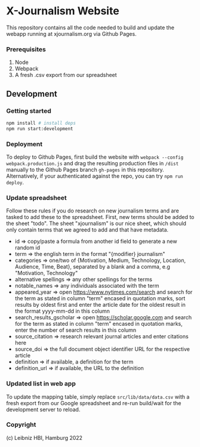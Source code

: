 # X-Journalism Website
This repository contains all the code needed to build and update the webapp running at xjournalism.org via Github Pages.  

### Prerequisites

1. Node
2. Webpack
3. A fresh .csv export from our spreadsheet

## Development
### Getting started
```bash
npm install # install deps
npm run start:development
```

### Deployment
To deploy to Github Pages, first build the website with `webpack --config webpack.production.js` and drag the resulting production files in `/dist` manually to the Github Pages branch `gh-pages` in this repository. Alternatively, if your authenticated against the repo, you can try `npm run deploy`.

### Update spreadsheet
Follow these rules if you do research on new journalism terms and are tasked to add these to the spreadsheet. First, new terms should be added to the sheet "todo". The sheet "xjournalism" is our nice sheet, which should only contain terms that we agreed to add and that have metadata.

  * id => copy/paste a formula from another id field to generate a new random id
  * term => the english term in the format "{modifier} journalism"
  * categories => one/two of {Motivation, Medium, Technology, Location, Audience, Time, Beat}, separated by a blank and a comma, e.g "Motivation, Technology"
  * alternative spellings => any other spellings for the terms
  * notable_names => any individuals associated with the term
  * appeared_year => open https://www.nytimes.com/search and search for the term as stated in column "term" encased in quotation marks, sort results by oldest first and enter the article date for the oldest result in the format yyyy-mm-dd in this column
  * search_results_gscholar => open https://scholar.google.com and search for the term as stated in column "term" encased in quotation marks, enter the number of search results in this column
  * source_citation => research relevant journal articles and enter citations here
  * source_doi => the full document object identifier URL for the respective article
  * definition => if available, a definition for the term
  * definition_url => if available, the URL to the definition

### Updated list in web app
To update the mapping table, simply replace `src/lib/data/data.csv` with a fresh export from our Google spreadsheet and re-run build/wait for the development server to reload.
    
### Copyright
(c) Leibniz HBI, Hamburg 2022
